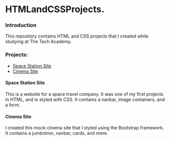 # HTMLandCSSProjects.
### Introduction
This repository contains HTML and CSS projects that I created while studying at The Tech Academy.

### Projects:
  * [Space Station Site](https://github.com/salxvador/HTMLandCSSProjects./tree/main/Project)
  * [Cinema Site](https://github.com/salxvador/HTMLandCSSProjects./tree/main/bootstrap4_project)

#### Space Station Site
This is a website for a space travel company. It was one of my first projects in HTML, and is styled with CSS. It contains a navbar, image containers, and a form.

#### Cinema Site
I created this mock-cinema site that I styled using the Bootstrap framework. It contains a jumbotron, navbar, cards, and more. 
